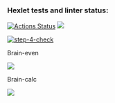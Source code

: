 ### Hexlet tests and linter status:
[![Actions Status](https://github.com/AleksKutsenko/frontend-project-lvl1/workflows/hexlet-check/badge.svg)](https://github.com/AleksKutsenko/frontend-project-lvl1/actions)
<a href="https://codeclimate.com/github/codeclimate/codeclimate/maintainability"> <img src="https://api.codeclimate.com/v1/badges/a99a88d28ad37a79dbf6/maintainability" /></a>

[![step-4-check](https://github.com/AleksKutsenko/frontend-project-lvl1/actions/workflows/step-4-check.yml/badge.svg)](https://github.com/AleksKutsenko/frontend-project-lvl1/actions/workflows/step-4-check.yml)

Brain-even

<a href="https://asciinema.org/a/G7fvDFuYbgd02lqsziTN4rtqR"> <img src="https://asciinema.org/a/G7fvDFuYbgd02lqsziTN4rtqR.svg" /> </a>

Brain-calc

<a href="https://asciinema.org/a/0vWsSBxlu2zIhNQzrKGckC7nB"> <img src="https://https://asciinema.org/a/0vWsSBxlu2zIhNQzrKGckC7nB.svg" /> </a>
